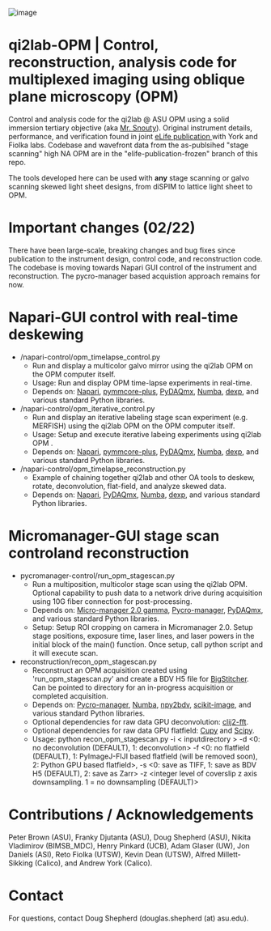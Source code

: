 ![image](https://user-images.githubusercontent.com/26783318/124163887-eb04cb00-da54-11eb-9db8-87c5269d3996.png)

# qi2lab-OPM | Control, reconstruction, analysis code for multiplexed imaging using oblique plane microscopy (OPM)
Control and analysis code for the qi2lab @ ASU OPM using a solid immersion tertiary objective (aka [Mr. Snouty](https://andrewgyork.github.io/high_na_single_objective_lightsheet/)). Original instrument details, performance, and verification found in joint [eLife publication ](https://elifesciences.org/articles/57681) with York and Fiolka labs. Codebase and wavefront data from the as-publsihed "stage scanning" high NA OPM are in the "elife-publication-frozen" branch of this repo.

The tools developed here can be used with **any** stage scanning or galvo scanning skewed light sheet designs, from diSPIM to lattice light sheet to OPM.

# Important changes (02/22)
There have been large-scale, breaking changes and bug fixes since publication to the instrument design, control code, and reconstruction code. The codebase is moving towards Napari GUI control of the instrument and reconstruction. The pycro-manager based acquistion approach remains for now.

# Napari-GUI control with real-time deskewing
* /napari-control/opm_timelapse_control.py
  * Run and display a multicolor galvo mirror using the qi2lab OPM on the OPM computer itself.
  * Usage: Run and display OPM time-lapse experiments in real-time.
  * Depends on: [Napari](https://napari.org/),  [pymmcore-plus](https://github.com/tlambert03/pymmcore-plus), [PyDAQmx](https://github.com/clade/PyDAQmx), [Numba](http://numba.pydata.org/), [dexp](https://github.com/royerlab/dexp), and various standard Python libraries.
* /napari-control/opm_iterative_control.py
  * Run and display an iterative labeling stage scan experiment (e.g. MERFISH) using the qi2lab OPM on the OPM computer itself.
  * Usage: Setup and execute iterative labeing experiments using qi2lab OPM .
  * Depends on: [Napari](https://napari.org/),  [pymmcore-plus](https://github.com/tlambert03/pymmcore-plus), [PyDAQmx](https://github.com/clade/PyDAQmx), [Numba](http://numba.pydata.org/), [dexp](https://github.com/royerlab/dexp), and various standard Python libraries.
* /napari-control/opm_timelapse_reconstruction.py
  * Example of chaining together qi2lab and other OA tools to deskew, rotate, deconvolution, flat-field, and analyze skewed data. 
  * Depends on: [Napari](https://napari.org/), [PyDAQmx](https://github.com/clade/PyDAQmx), [Numba](http://numba.pydata.org/), [dexp](https://github.com/royerlab/dexp), and various standard Python libraries.

# Micromanager-GUI stage scan controland reconstruction
* pycromanager-control/run_opm_stagescan.py
  * Run a multiposition, multicolor stage scan using the qi2lab OPM. Optional capability to push data to a network drive during acquisition using 10G fiber connection for post-processing.
  * Depends on: [Micro-manager 2.0 gamma](https://micro-manager.org/wiki/Download_Micro-Manager_Latest_Release), [Pycro-manager](https://pycro-manager.readthedocs.io/en/latest/),  [PyDAQmx](https://github.com/clade/PyDAQmx), and various standard Python libraries.
  * Setup: Setup ROI cropping on camera in Micromanager 2.0. Setup stage positions, exposure time, laser lines, and laser powers in the initial block of the main() function. Once setup, call python script and it will execute scan.
* reconstruction/recon_opm_stagescan.py
  * Reconstruct an OPM acquisition created using 'run_opm_stagescan.py' and create a BDV H5 file for [BigStitcher](https://imagej.net/BigStitcher). Can be pointed to directory for an in-progress acquisition or completed acquisition.
  * Depends on: [Pycro-manager](https://pycro-manager.readthedocs.io/en/latest/), [Numba](http://numba.pydata.org/), [npy2bdv](https://github.com/nvladimus/npy2bdv), [scikit-image](https://scikit-image.org/), and various standard Python libraries.
  * Optional dependencies for raw data GPU deconvolution: [clij2-fft](https://github.com/clij/clij2-fft).
  * Optional dependencies for raw data GPU flatfield: [Cupy](https://docs.cupy.dev/en/stable/index.html) and [Scipy](https://www.scipy.org/).
  * Usage: python recon_opm_stagescan.py -i < inputdirectory > -d <0: no deconvolution (DEFAULT), 1: deconvolution> -f <0: no flatfield (DEFAULT), 1: PyImageJ-FIJI based flatfield (will be removed soon), 2: Python GPU based flatfield>, -s <0: save as TIFF, 1: save as BDV H5 (DEFAULT), 2: save as Zarr> -z <integer level of coverslip z axis downsampling. 1 = no downsampling (DEFAULT)>

# Contributions / Acknowledgements
Peter Brown (ASU), Franky Djutanta (ASU), Doug Shepherd (ASU), Nikita Vladimirov (BIMSB_MDC),  Henry Pinkard (UCB), Adam Glaser (UW), Jon Daniels (ASI), Reto Fiolka (UTSW), Kevin Dean (UTSW), Alfred Millett-Sikking (Calico), and Andrew York (Calico).

# Contact
For questions, contact Doug Shepherd (douglas.shepherd (at) asu.edu).
